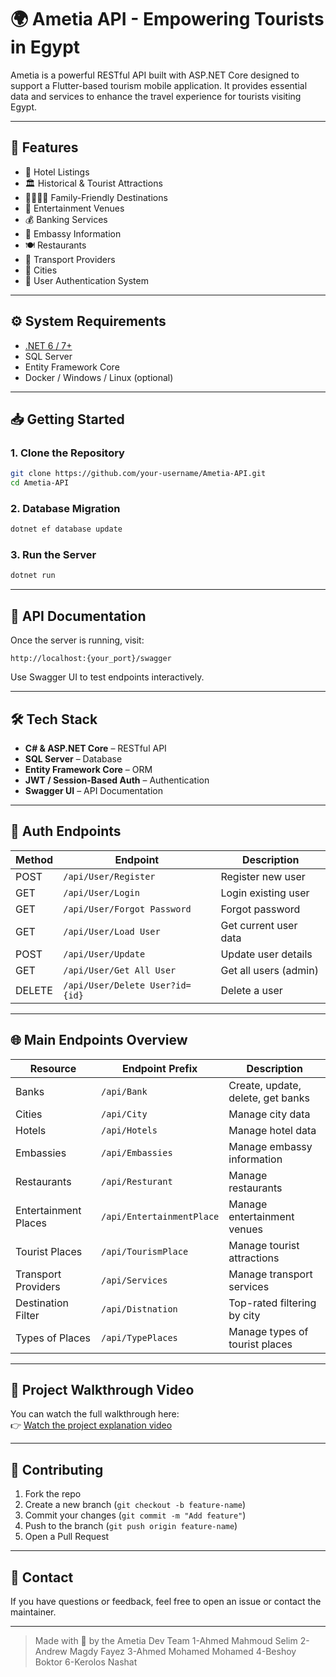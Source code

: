 # 🌍 Ametia API - Empowering Tourists in Egypt

Ametia is a powerful RESTful API built with ASP.NET Core designed to support a Flutter-based tourism mobile application. It provides essential data and services to enhance the travel experience for tourists visiting Egypt.

---

## 🚀 Features

- 🏨 Hotel Listings  
- 🏛️ Historical & Tourist Attractions  
- 👨‍👩‍👧‍👦 Family-Friendly Destinations  
- 🎉 Entertainment Venues  
- 💰 Banking Services  
- 🏢 Embassy Information  
- 🍽️ Restaurants  
- 🚌 Transport Providers  
- 🌆 Cities  
- 👥 User Authentication System

---

## ⚙️ System Requirements

- [.NET 6 / 7+](https://dotnet.microsoft.com/)
- SQL Server
- Entity Framework Core
- Docker / Windows / Linux (optional)

---

## 📥 Getting Started

### 1. Clone the Repository

```bash
git clone https://github.com/your-username/Ametia-API.git
cd Ametia-API
```

### 2. Database Migration

```bash
dotnet ef database update
```

### 3. Run the Server

```bash
dotnet run
```

---

## 📑 API Documentation

Once the server is running, visit:

```
http://localhost:{your_port}/swagger
```

Use Swagger UI to test endpoints interactively.

---

## 🛠️ Tech Stack

- **C# & ASP.NET Core** – RESTful API
- **SQL Server** – Database
- **Entity Framework Core** – ORM
- **JWT / Session-Based Auth** – Authentication
- **Swagger UI** – API Documentation

---

## 🔐 Auth Endpoints

| Method | Endpoint              | Description                 |
|--------|-----------------------|-----------------------------|
| POST   | `/api/User/Register`  | Register new user           |
| GET    | `/api/User/Login`     | Login existing user         |
| GET    | `/api/User/Forgot Password` | Forgot password         |
| GET    | `/api/User/Load User` | Get current user data       |
| POST   | `/api/User/Update`    | Update user details         |
| GET    | `/api/User/Get All User` | Get all users (admin)   |
| DELETE | `/api/User/Delete User?id={id}` | Delete a user     |

---

## 🌐 Main Endpoints Overview

| Resource             | Endpoint Prefix        | Description                         |
|----------------------|------------------------|-------------------------------------|
| Banks                | `/api/Bank`            | Create, update, delete, get banks   |
| Cities               | `/api/City`            | Manage city data                    |
| Hotels               | `/api/Hotels`          | Manage hotel data                   |
| Embassies            | `/api/Embassies`       | Manage embassy information          |
| Restaurants          | `/api/Resturant`       | Manage restaurants                  |
| Entertainment Places | `/api/EntertainmentPlace` | Manage entertainment venues   |
| Tourist Places       | `/api/TourismPlace`    | Manage tourist attractions          |
| Transport Providers  | `/api/Services`        | Manage transport services           |
| Destination Filter   | `/api/Distnation`      | Top-rated filtering by city         |
| Types of Places      | `/api/TypePlaces`      | Manage types of tourist places      |

---

## 🎥 Project Walkthrough Video

You can watch the full walkthrough here:  
👉 [Watch the project explanation video](https://your-video-link-here.com)

---

## 🤝 Contributing

1. Fork the repo
2. Create a new branch (`git checkout -b feature-name`)
3. Commit your changes (`git commit -m "Add feature"`)
4. Push to the branch (`git push origin feature-name`)
5. Open a Pull Request

---

## 📧 Contact

If you have questions or feedback, feel free to open an issue or contact the maintainer.

---

> Made with 💙 by the Ametia Dev Team
1-Ahmed Mahmoud Selim
2-Andrew Magdy Fayez 
3-Ahmed Mohamed Mohamed
4-Beshoy Boktor 
6-Kerolos Nashat 
